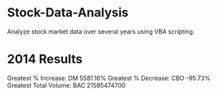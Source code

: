 # Stock-Data-Analysis
Analyze stock market data over several years using VBA scripting.

# 2014 Results
Greatest % Increase:			  	DM	      5581.16%
Greatest % Decrease:	 			 	CBO	     	-95.73%
Greatest Total Volume:				BAC	    	21595474700
